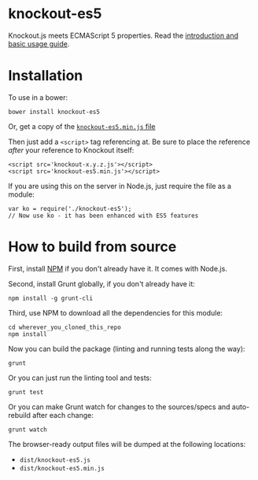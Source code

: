 knockout-es5
============

Knockout.js meets ECMAScript 5 properties. Read the [introduction and basic usage guide](http://blog.stevensanderson.com/2013/05/20/knockout-es5-a-plugin-to-simplify-your-syntax/).

Installation
============

To use in a bower:

    bower install knockout-es5

Or, get a copy of the [`knockout-es5.min.js` file](https://raw.github.com/SteveSanderson/knockout-es5/master/dist/knockout-es5.min.js)

Then just add a `<script>` tag referencing at. Be sure to place the reference *after* your reference to Knockout itself:

    <script src='knockout-x.y.z.js'></script>
    <script src='knockout-es5.min.js'></script>

If you are using this on the server in Node.js, just require the file as a module:

    var ko = require('./knockout-es5');
    // Now use ko - it has been enhanced with ES5 features

How to build from source
========================

First, install [NPM](https://npmjs.org/) if you don't already have it. It comes with Node.js.

Second, install Grunt globally, if you don't already have it:

    npm install -g grunt-cli

Third, use NPM to download all the dependencies for this module:

    cd wherever_you_cloned_this_repo
    npm install

Now you can build the package (linting and running tests along the way):

    grunt
    
Or you can just run the linting tool and tests:

    grunt test
    
Or you can make Grunt watch for changes to the sources/specs and auto-rebuild after each change:
    
    grunt watch
    
The browser-ready output files will be dumped at the following locations:

 * `dist/knockout-es5.js`
 * `dist/knockout-es5.min.js`
